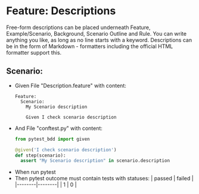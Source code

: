 # Feature: Descriptions
  Free-form descriptions can be placed
  underneath Feature, Example/Scenario, Background, Scenario Outline and Rule.
  You can write anything you like, as long as no line starts with a keyword.
  Descriptions can be in the form of Markdown - formatters including
  the official HTML formatter support this.

## Scenario:
* Given File "Description.feature" with content:
    ```gherkin
    Feature:
      Scenario:
        My Scenario description

        Given I check scenario description
    ```
* And File "conftest.py" with content:
    ```python
    from pytest_bdd import given

    @given('I check scenario description')
    def step(scenario):
      assert "My Scenario description" in scenario.description
    ```
* When run pytest
* Then pytest outcome must contain tests with statuses:
    | passed | failed |
    |--------|--------|
    | 1      | 0      |

